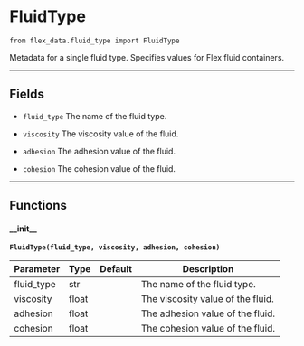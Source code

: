 # FluidType

`from flex_data.fluid_type import FluidType`

Metadata for a single fluid type. Specifies values for Flex fluid containers.

***

## Fields

- `fluid_type` The name of the fluid type.

- `viscosity` The viscosity value of the fluid.

- `adhesion` The adhesion value of the fluid.

- `cohesion` The cohesion value of the fluid.

***

## Functions

#### \_\_init\_\_

**`FluidType(fluid_type, viscosity, adhesion, cohesion)`**

| Parameter | Type | Default | Description |
| --- | --- | --- | --- |
| fluid_type |  str |  | The name of the fluid type. |
| viscosity |  float |  | The viscosity value of the fluid. |
| adhesion |  float |  | The adhesion value of the fluid. |
| cohesion |  float |  | The cohesion value of the fluid. |


